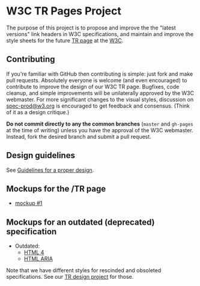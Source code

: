 # W3C TR Pages Project

The purpose of this project is to propose and improve the the "latest versions" link headers in W3C specifications, 
and maintain and improve the style sheets for the future [TR page](https://www.w3.org/TR/) at the [W3C](http://www.w3.org/).

## Contributing

If you're familiar with GitHub then contributing is simple: just fork and make pull requests.
Absolutely everyone is welcome (and even encouraged) to contribute to improve the design of our W3C TR page.
Bugfixes, code cleanup, and simple improvements will be unilaterally approved by the W3C webmaster.
For more significant changes to the visual styles, discussion on spec-prod@w3.org is encouraged to get feedback and consensus.
(Think of it as a design critique.)

**Do not commit directly to any the common branches** (`master` and `gh-pages` at the time of writing) unless you have the approval of the W3C webmaster. Instead, fork the desired branch and submit a pull request.

## Design guidelines

See [Guidelines for a proper design](https://github.com/w3c/tr-design/blob/gh-pages/README.md#guidelines-for-a-proper-design).

## Mockups for the /TR page

* [mockup #1](https://w3c.github.io/tr-pages/mockup1/)

## Mockups for an outdated (deprecated) specification

* Outdated:
  * [HTML 4](https://w3c.github.io/tr-pages/outdatedspecsmockup/html4/)
  * [HTML ARIA](https://w3c.github.io/tr-pages/outdatedspecsmockup/html-aria/)

Note that we have different styles for rescinded and obsoleted specifications. See our [TR design project](https://github.com/w3c/tr-design) for those.


